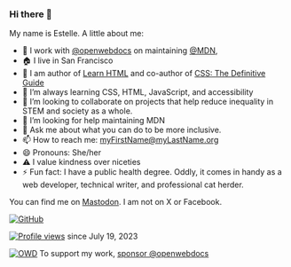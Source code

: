 ### Hi there 👋

My name is Estelle. A little about me:


- 🔭 I work with [@openwebdocs](https://github.com/openwebdocs) on maintaining [@MDN](https://github.com/mdn),
- 🏠 I live in San Francisco
- 📝 I am author of [Learn HTML](https://web.dev/learn/html) and co-author of [CSS: The Definitive Guide](https://learning.oreilly.com/library/view/css-the-definitive/9781098117603/)
- 🌱 I’m always learning CSS, HTML, JavaScript, and accessibility
- 👯 I’m looking to collaborate on projects that help reduce inequality in STEM and society as a whole.
- 🤔 I’m looking for help maintaining MDN
- 💬 Ask me about what you can do to be more inclusive.
- 📫 How to reach me: myFirstName@myLastName.org
- 😄 Pronouns: She/her
- ⚠️ I value kindness over niceties
- ⚡ Fun fact: I have a public health degree. Oddly, it comes in handy as a web developer, technical writer, and professional cat herder.

You can find me on <a rel="me" href="https://front-end.social/@estelle">Mastodon</a>. I am not on X or Facebook.

[![GitHub](https://github-readme-stats.vercel.app/api?username=estelle&show_icons=true&count_private=true&include_all_commits=true&custom_title=Estelle's&nbsp;GitHub&nbsp;Stats&rank_icon=percentile)](https://github.com/anuraghazra/github-readme-stats)

[![Profile views](https://komarev.com/ghpvc/?username=estelle)](https://github.com/antonkomarev/github-profile-views-counter) since July 19, 2023
<!--
![Readme stats](https://github-readme-stats.vercel.app/api/top-langs?username=estelle)

![Streak](https://streak-stats.demolab.com?user=estelle)
-->
[![OWD](https://avatars.githubusercontent.com/u/73961485?s=64)](https://github.com/sponsors/openwebdocs)  To support my work, [sponsor @openwebdocs](https://github.com/sponsors/openwebdocs)
  
